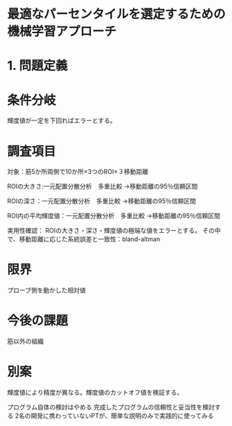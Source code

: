 # 最適なパーセンタイルを選定するための機械学習アプローチ

# 1. 問題定義

# 条件分岐
輝度値が一定を下回ればエラーとする。

# 調査項目
対象：筋5か所両側で10か所×3つのROI×３移動距離

ROIの大きさ:一元配置分散分析　多重比較
→移動距離の95％信頼区間

ROIの深さ：一元配置分散分析　多重比較
→移動距離の95％信頼区間

ROI内の平均輝度値：一元配置分散分析　多重比較
→移動距離の95％信頼区間


実用性確認：
ROIの大きさ・深さ・輝度値の極端な値をエラーとする。
その中で、移動距離に応じた系統誤差と一致性：bland-altman

# 限界
プローブ側を動かした相対値

# 今後の課題
筋以外の組織

# 別案
輝度値により精度が異なる。輝度値のカットオフ値を検証する。

プログラム自体の検討はやめる
完成したプログラムの信頼性と妥当性を検討する
2名の開発に携わっていないPTが、簡単な説明のみで実践的に使ってみる


